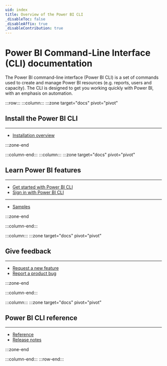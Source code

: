 ```yaml
---
uid: index
title: Overview of the Power BI CLI
_disableToc: false
_disableAffix: true
_disableContribution: true
---
```


# Power BI Command-Line Interface (CLI) documentation

The Power BI command-line interface (Power BI CLI) is a set of commands used to create and manage Power BI resources (e.g. reports, users and capacity). The CLI is designed to get you working quickly with Power BI, with an emphasis on automation.

:::row:::
:::column:::
:::zone target="docs" pivot="pivot"

## Install the Power BI CLI

---

-   [Installation overview](xref:install/install)

:::zone-end

:::column-end:::
:::column:::
:::zone target="docs" pivot="pivot"

## Learn Power BI features

---

-   [Get started with Power BI CLI](xref:overview/getstarted)
-   [Sign in with Power BI CLI](xref:install/signin)

---

-   [Samples](xref:samples/overview)

:::zone-end

:::column-end:::

:::column:::
:::zone target="docs" pivot="pivot"

## Give feedback

---

-   [Request a new feature](https://github.com/powerbi-cli/powerbi-cli/issues/new?labels=enhancement&template=feature_request.md&title=%5BREQ%5D)
-   [Report a product bug](https://github.com/powerbi-cli/powerbi-cli/issues/new?labels=bug&template=bug_report.md&title=%5BBUG%5D)

:::zone-end

:::column-end:::

:::column:::
:::zone target="docs" pivot="pivot"

## Power BI CLI reference

---

-   [Reference](xref:reference/index)
-   [Release notes](xref:overview/releasenotes)

:::zone-end

:::column-end:::
:::row-end:::
